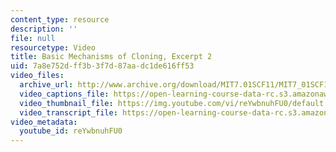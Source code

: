 ```yaml
---
content_type: resource
description: ''
file: null
resourcetype: Video
title: Basic Mechanisms of Cloning, Excerpt 2
uid: 7a8e752d-ff3b-3f7d-87aa-dc1de616ff53
video_files:
  archive_url: http://www.archive.org/download/MIT7.01SCF11/MIT7_01SCF11_track10_300k.mp4
  video_captions_file: https://open-learning-course-data-rc.s3.amazonaws.com/7-01sc-fundamentals-of-biology-fall-2011/6c0cc7c6fa0b50e8b867549458f082f0_reYwbnuhFU0.vtt
  video_thumbnail_file: https://img.youtube.com/vi/reYwbnuhFU0/default.jpg
  video_transcript_file: https://open-learning-course-data-rc.s3.amazonaws.com/7-01sc-fundamentals-of-biology-fall-2011/908b3b53cbff5c40539d003cbbd0bb80_reYwbnuhFU0.pdf
video_metadata:
  youtube_id: reYwbnuhFU0
---
```

